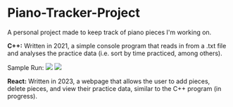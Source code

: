 # Piano-Tracker-Project
A personal project made to keep track of piano pieces I'm working on.

**C++:** Written in 2021, a simple console program that reads in from a .txt file and analyses the practice data (i.e. sort by time practiced, among others).

Sample Run:
![](https://github.com/sba190007/Piano-Tracker-Project/blob/acb9571aa4ed8cfd8ce765d9413e6e464fae4922/C%2B%2BDemo1.png)
![](https://github.com/sba190007/Piano-Tracker-Project/blob/acb9571aa4ed8cfd8ce765d9413e6e464fae4922/C%2B%2BDemo2.png)

**React:** Written in 2023, a webpage that allows the user to add pieces, delete pieces, and view their practice data, similar to the C++ program (in progress).

